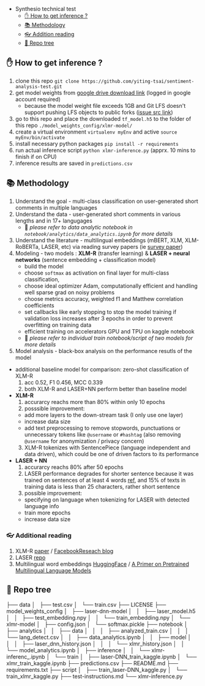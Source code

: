 - Synthesio technical test
  - [✋ How to get inference ?](#user-content--how-to-get-inference)
  - [📚 Methodology](#user-content--methodology)
  - [👓 Addition reading](#user-content--additional-reading)
  - [🌳 Repo tree](#user-content--repo-tree)



## ✋ How to get inference ?
1. clone this repo `git clone https://github.com/yiting-tsai/sentiment-analysis-test.git`
2. get model weights from [google drive download link](https://drive.google.com/file/d/1zlsLILAYa_nekjEQ0VqstZ_2nX2iOqTI/view?usp=sharing) (logged in google account required)
    * because the model weight file exceeds 1GB and Git LFS doesn't support pushing LFS objects to public forks ([issue src link](https://github.com/git-lfs/git-lfs/issues/1906#issuecomment-276602035))
3. go to this repo and place the downloaded `tf_model.h5` to the folder of this repo `./model_weights_config/xlmr-model/`
4. create a virtual environment `virtualenv myEnv` and active `source myEnv/bin/activate`
5. install necessary python packages `pip install -r requirements`
6. run actual inference script `python xlmr-inference.py` (apprx. 10 mins to finish if on CPU)
7. inference results are saved in `predictions.csv`


## 📚 Methodology
1. Understand the goal - multi-class classification on user-generated short comments in multiple languages
2. Understand the data - user-generated short comments in various lengths and in 17+ langugages
    - 👐 *please refer to data analytic notebook in `notebook/analytics/data_analytics.ipynb` for more details*
3. Understand the literature - multilingual embeddings (mBERT, XLM, XLM-RoBERTa, LASER, etc) via reading survey papers (ie [survey paper](https://arxiv.org/abs/2107.00676))
4. Modeling - two models : **XLM-R** (transfer learning) & **LASER + neural networks** (sentence embedding + classification model)
    - build the model 
    - choose `softmax` as activation on final layer for multi-class classification, 
    - choose ideal optimizer Adam, computationally efficient and handling well sparse grad on noisy problems
    - choose metrics accuracy, weighted f1 and Matthew correlation coefficients
    - set callbacks like early stopping to stop the model training if validation loss increases after 3 epochs in order to prevent overfitting on training data
    - efficient training on accelerators GPU and TPU on kaggle notebook
    - 👐 *please refer to individual train notebook/script of two models for more details*
5. Model analysis - black-box analysis on the performance resutls of the model
  - additional baseline model for comparison: zero-shot classification of XLM-R
    1. acc 0.52, F1 0.456, MCC 0.339
    2. both XLM-R and LASER+NN perform better than baseline model
  - **XLM-R**
    1. accurarcy reachs more than 80% within only 10 epochs
    2. posssible improvement:
      - add more layers to the down-stream task (I only use one layer)
      - increase data size
      - add text preprocessing to remove stopwords, punctuations or unnecessary tokens like `@username` or `#hashtag` (also removing `@username` for anonymization / privacy concern)
    3. XLM-R tokenizes with SentencePiece (language independent and data driven), which could be one of driven factors to its performance 
  - **LASER + NN**
    1. accurarcy reachs 80% after 50 epochs
    2. LASER performance degrades for shorter sentence because it was trained on sentences of at least 4 words [ref](https://github.com/facebookresearch/LASER/issues/44), and 15% of texts in training data is less than 25 characters, rather short sentence
    3. possible improvement:
      - specifying on language when tokenizing for LASER with detected language info
      - train more epochs
      - increase data size


### 👓 Additional reading
1. XLM-R [paper](https://arxiv.org/abs/1911.02116)  /  [FacebookReseach blog](https://ai.facebook.com/blog/-xlm-r-state-of-the-art-cross-lingual-understanding-through-self-supervision/)
2. LASER [repo](https://github.com/facebookresearch/LASER)
3. Multilingual word embeddings [HuggingFace](https://huggingface.co/docs/transformers/multilingual)  /  [A Primer on Pretrained Multilingual Language Models](https://arxiv.org/abs/2107.00676)


## 🌳 Repo tree
├── data
│   ├── test.csv
│   └── train.csv
├── LICENSE
├── model_weights_config
│   ├── laser-dnn-model
│   │   ├── laser_model.h5
│   │   ├── test_embedding.npy
│   │   └── train_embedding.npy
│   └── xlmr-model
│       ├── config.json
│       └── softmax.pickle
├── notebook
│   ├── analytics
│   │   ├── data
│   │   │   ├── analyzed_train.csv
│   │   │   └── lang_detect.csv
│   │   ├── data_analytics.ipynb
│   │   ├── model
│   │   │   ├── laser_dnn_history.json
│   │   │   └── xlmr_history.json
│   │   └── model_analytics.ipynb
│   ├── inference
│   │   └── xlmr-inferenc_.ipynb
│   └── train
│       ├── laser-DNN_train_kaggle.ipynb
│       └── xlmr_train_kaggle.ipynb
├── predictions.csv
├── README.md
├── requirements.txt
├── script
│   ├── train_laser-DNN_kaggle.py
│   └── train_xlmr_kaggle.py
├── test-instructions.md
└── xlmr-inference.py
